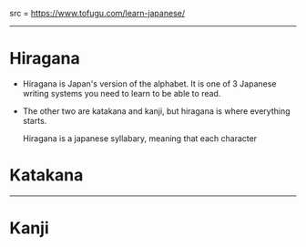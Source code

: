 src = https://www.tofugu.com/learn-japanese/

---

# Hiragana

- Hiragana is Japan's version of the alphabet. It is one of 3 Japanese writing systems you need to learn to be able to read.
- The other two are katakana and kanji, but hiragana is where everything starts.

  Hiragana is a japanese syllabary, meaning that each character 

# Katakana

---

# Kanji

